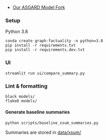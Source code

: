 - [Our ASGARD Model Fork](https://github.com/anton164/GraphAugmentedSum)

### Setup
Python 3.8
```
conda create graph-factuality -n python=3.8
pip install -r requirements.txt
pip install -r requirements.dev.txt
```

### UI
```
streamlit run ui/compare_summary.py
```

### Lint & formatting
```
black models/
flake8 models/
```

#### Generate baseline summaries
```
python scripts/baseline_xsum_summaries.py
```

Summaries are stored in [data/xsum/](data/xsum/)

